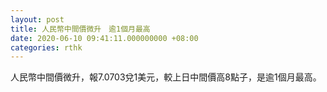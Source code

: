 ```yaml
---
layout: post
title: 人民幣中間價微升　逾1個月最高
date: 2020-06-10 09:41:11.000000000 +08:00
categories: rthk
---
```


人民幣中間價微升，報7.0703兌1美元，較上日中間價高8點子，是逾1個月最高。
